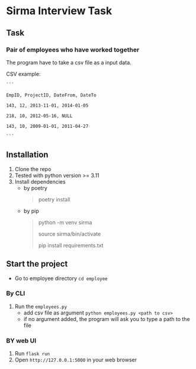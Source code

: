 # Sirma Interview Task

## Task
### Pair of employees who have worked together

The program have to take a csv file as a input data.

CSV example:
    
    ```
    
    EmpID, ProjectID, DateFrom, DateTo
    
    143, 12, 2013-11-01, 2014-01-05
    
    218, 10, 2012-05-16, NULL
    
    143, 10, 2009-01-01, 2011-04-27
    
    ```

## Installation

1. Clone the repo
2. Tested with python version >= 3.11
3. Install dependencies
    * by poetry
        > poetry install
    * by pip
        > python -m venv sirma
        > 
        > source sirma/bin/activate
        > 
        > pip install requirements.txt

## Start the project

* Go to employee directory `cd employee`

### By CLI
1. Run the `employees.py`
    * add csv file as argument `python employees.py <path to csv>`
    * if no argument added, the program will ask you to type a path to the file

### BY web UI
1. Run `flask run`
2. Open `http://127.0.0.1:5000` in your web browser
